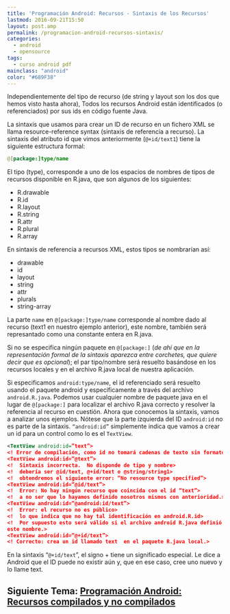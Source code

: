 ```yaml
---
title: 'Programación Android: Recursos - Sintaxis de los Recursos'
lastmod: 2016-09-21T15:50
layout: post.amp
permalink: /programacion-android-recursos-sintaxis/
categories:
  - android
  - opensource
tags:
  - curso android pdf
mainclass: "android"
color: "#689F38"
---
```

Independientemente del tipo de recurso (de string y layout son los dos que hemos visto hasta ahora), Todos los recursos Android están identificados (o referenciados) por sus ids en código fuente Java.

La sintaxis que usamos para crear un ID de recurso en un fichero XML se llama resource-reference syntax (sintaxis de referencia a recurso). La sintaxis del atributo id que vimos anteriormente (`@+id/text1`) tiene la siguiente estructura formal:

<!--more-->

```java
@[package:]type/name
```

El tipo (type), corresponde a uno de los espacios de nombres de tipos de recursos disponible en R.java, que son algunos de los siguientes:

* R.drawable
* R.id
* R.layout
* R.string
* R.attr
* R.plural
* R.array

En sintaxis de referencia a recursos XML, estos tipos se nombrarían así:

* drawable
* id
* layout
* string
* attr
* plurals
* string-array

La parte `name` en `@[package:]type/name` corresponde al nombre dado al recurso (text1 en nuestro ejemplo anterior), este nombre, también será represantado como una constante entera en R.java.

Si no se especifica ningún paquete en `@[package:]` (_de ahí que en la representación formal de la sintaxis aparezca entre corchetes, que quiere decir que es opcional_); el par tipo/nombre será resuelto basándose en los recursos locales y en el archivo R.java local de nuestra aplicación.

Si especificamos `android:type/name`, el id referenciado será resuelto usando el paquete android y específicamente a través del archivo `android.R.java`. Podemos usar cualquier nombre de paquete java en el lugar de `@[package:]` para localizar el archivo R.java correcto y resolver la referencia al recurso en cuestión. Ahora que conocemos la sintaxis, vamos a analizar unos ejemplos. Nótese que la parte izquierda del ID `android:id` no es parte de la sintaxis. `“android:id”` simplemente indica que vamos a crear un id para un control como lo es el `TextView`.

```xml
<TextView android:id=”text”>
<!­­ Error de compilación, como id no tomará cadenas de texto sin formato. ­­>
<TextView android:id=”@text”>
<!­­  Sintaxis incorrecta.  No disponde de tipo y nombre­­>
<!­­  debería ser @id/text, @+id/text o @string/string1­­>
<!­­  obtendremos el siguiente error: “No resource type specified”­­>
<TextView android:id=”@id/text”>
<!­­  Error: No hay ningún recurso que coincida con el id “text”­­>
<!­­  a no ser que lo hayamos definido nosotros mismos con anterioridad.­­>
<TextView android:id=”@android:id/text”>
<!­­  Error: el recurso no es público­­>
<!­­  lo que indica que no hay tal identificación en android.R.id­­>
<!­­  Por supuesto esto será válido si el archivo android R.java definió un id con
este nombre.­­>
<TextView android:id=”@+id/text”>
<!­­ Correcto: crea un id llamado text  en el paquete R.java local.­­>
```

En la sintaxis “`@+id/text`”, el signo + tiene un significado especial. Le dice a Android que el ID puede no existir aún y, que en ese caso, cree uno nuevo y lo llame text.


## Siguiente Tema: [Programación Android: Recursos compilados y no compilados][1]

 [1]: https://elbauldelprogramador.com/programacion-android-recursos-2/
